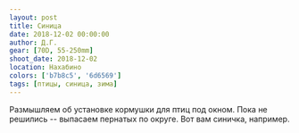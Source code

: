 ```yaml
---
layout: post
title: Синица
date: 2018-12-02 00:00:00
author: Д.Г.
gear: [70D, 55-250mm]
shoot_date: 2018-12-02
location: Нахабино
colors: ['b7b8c5', '6d6569']
tags: [птицы, синица, зима]
---
```

Размышляем об установке кормушки для птиц под окном. Пока не решились -- выпасаем пернатых по округе. Вот вам синичка, например.

